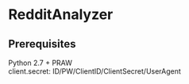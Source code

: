 # RedditAnalyzer
## Prerequisites
Python 2.7 + PRAW <br />
client.secret: ID/PW/ClientID/ClientSecret/UserAgent
